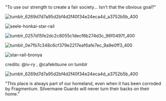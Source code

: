 "To use our strength to create a fair society... Isn't that the obvious goal?"

![tumblr_6269d7d7a95d2bf4d2f40f34e24eca4d_a3752b5b_400](https://github.com/Sea-of-Butterflies/Sea-of-Butterflies/assets/143153577/aae8c51a-d4f4-4a70-b10a-3c02834588e2)


![seele-honkai-star-rail](https://github.com/Sea-of-Butterflies/Sea-of-Butterflies/assets/143153577/cb6bb48b-25f6-48f8-b1e8-c27e2454e68e)

![tumblr_0257d15fe2dc2c8055c1decf6b274d3c_96f0497f_400](https://github.com/Sea-of-Butterflies/Sea-of-Butterflies/assets/143153577/6e887144-b6c0-49b7-8854-deb462d8974d)

![tumblr_0e7fb7c348c6cf379e2217eaf6afe7ec_9a9e0ff3_400](https://github.com/Sea-of-Butterflies/Sea-of-Butterflies/assets/143153577/6b3d2388-2687-46a2-854e-ca42b0864fba)

![star-rail-bronya](https://github.com/Sea-of-Butterflies/Sea-of-Butterflies/assets/143153577/5a7be04c-0184-48a5-b203-9c9858713f6c)

credits: @iv-ry , @cafekitsune on tumblr

![tumblr_6269d7d7a95d2bf4d2f40f34e24eca4d_a3752b5b_400](https://github.com/Sea-of-Butterflies/Sea-of-Butterflies/assets/143153577/aae8c51a-d4f4-4a70-b10a-3c02834588e2)

"This place is always part of our homeland, even when it has been corroded by Fragmentum. Silvermane Guards will never turn their backs on their home."
